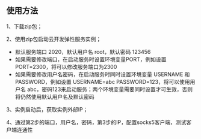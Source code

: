 



## 使用方法

1、下载zip包；

2、使用zip包启动云开发弹性服务实例；

* 默认服务端口 2020，默认用户名 root，默认密码 123456
* 如果需要修改端口，在启动服务时设置环境变量PORT，例如设置 PORT=2300，将可以修改服务端口为2300
* 如果需要修改用户名密码，在启动服务时同时设置环境变量 USERNAME 和 PASSWORD，例如设置 USERNAME=abc PASSWORD=123，将可以使用用户名 abc，密码123来启动服务；两个环境变量需要同时设置才可生效，否则将仍然使用默认用户名及默认密码

3、实例启动后，获取实例外部IP；

4、通过第2步的端口，用户名，密码，第3步的IP，配置socks5客户端，测试客户端连通性
